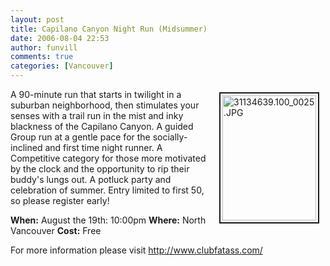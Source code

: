 ```yaml
---
layout: post
title: Capilano Canyon Night Run (Midsummer)
date: 2006-08-04 22:53
author: funvill
comments: true
categories: [Vancouver]
---
```

<a href="http://blog.abluestar.com/public/uploads/2006/07/31134639.100_0025.JPG" rel="lightbox"><img src="http://blog.abluestar.com/public/uploads/2006/07/.thumbs/.31134639.100_0025.JPG" alt="31134639.100_0025.JPG" title="31134639.100_0025.JPG" style="margin: 5px 10px; padding: 3px" align="right" border="2" height="200" width="150" /></a>

A 90-minute run that starts in twilight in a suburban neighborhood, then stimulates your senses with a trail run in the mist and inky blackness of the Capilano Canyon. A guided Group run at a gentle pace for the socially-inclined and first time night runner. A Competitive category for those more motivated by the clock and the opportunity to rip their buddy's lungs out. A potluck party and celebration of summer. Entry limited to first 50, so please register early!

<strong>When:</strong> August the 19th: 10:00pm
<strong>Where:</strong> North Vancouver
<strong>Cost:</strong> Free

For more information please visit
<a href="http://www.clubfatass.com/">http://www.clubfatass.com/</a>
